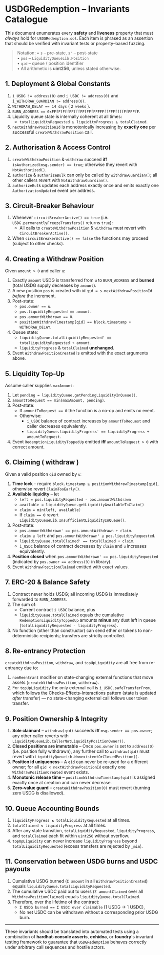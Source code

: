 # USDGRedemption – Invariants Catalogue

This document enumerates every **safety** and **liveness** property that must *always* hold for `USDGRedemption.sol`.  Each item is phrased as an assertion that should be verified with invariant tests or property–based fuzzing.

> Notation:
> • `s`   – pre-state, `s'` – post-state  
> • `pos` – `LiquidityQueueLib.Position`  
> • `qid` – queue / position identifier  
> • All arithmetic is **uint256**, unless stated otherwise.

## 1. Deployment & Global Constants
1. `i_USDG != address(0)` and `i_USDC != address(0)` and `i_WITHDRAW_GUARDIAN != address(0)`.
2. `WITHDRAW_DELAY == 14 days` ( `2 weeks` ).
3. `BURN_ADDRESS == 0xFFfFfFffFFfffFFfFFfFFFFFffFFFffffFfFFFfF`.
4. Liquidity queue state is internally coherent at all times:
   - `totalLiquidityRequested ≥ liquidityProgress ≥ totalClaimed`.
5. `nextWithdrawPositionId` is monotonically increasing by **exactly one** per successful `createWithdrawPosition` call.

## 2. Authorisation & Access Control
1. `createWithdrawPosition` & `withdraw` succeed **iff** `isAuthorized(msg.sender) == true`; otherwise they revert with `NotAuthorized()`.
2. `authorize` & `authorizeBulk` can only be called by `withdrawGuardian()`; all other callers revert with `NotWithdrawGuardian()`.
3. `authorizeBulk` updates each address exactly once and emits exactly one `AuthorizationUpdated` event per address.

## 3. Circuit-Breaker Behaviour
1. Whenever `circuitBreakerActive() == true` (i.e. `USDG.permanentlyFreezeTransfers()` returns `true`):
   - All calls to `createWithdrawPosition` & `withdraw` must revert with `CircuitBreakerActive()`.
2. When `circuitBreakerActive() == false` the functions may proceed (subject to other checks).

## 4. Creating a Withdraw Position
Given `amount > 0` and caller `u`:
1. Exactly `amount` USDG is transferred from `u` to `BURN_ADDRESS` and **burned** (total USDG supply decreases by `amount`).
2. A new position `pos` is created with id `qid = s.nextWithdrawPositionId` *before* the increment.
3. Post-state:
   - `pos.owner == u`.
   - `pos.liquidityRequested == amount`.
   - `pos.amountWithdrawn == 0`.
   - `positionWithdrawTimestamp[qid] == block.timestamp + WITHDRAW_DELAY`.
4. Queue state:
   - `liquidityQueue.totalLiquidityRequested' == totalLiquidityRequested + amount`.
   - `liquidityProgress` & `totalClaimed` **unchanged**.
5. Event `WithdrawPositionCreated` is emitted with the exact arguments above.

## 5. Liquidity Top-Up
Assume caller supplies `maxAmount`:
1. Let `pending = liquidityQueue.getPendingLiquidityInQueue()`.
2. `amountToRequest == min(maxAmount, pending)`.
3. Post-state:
   - If `amountToRequest == 0` the function is a no-op and emits no event.
   - Otherwise:
     - `i_USDC` balance of contract increases by `amountToRequest` and caller decreases equivalently.
     - `liquidityQueue.liquidityProgress' == liquidityProgress + amountToRequest`.
4. Event `RedemptionLiquidityToppedUp` emitted **iff** `amountToRequest > 0` with correct amount.

## 6. Claiming ( withdraw )
Given a valid position `qid` owned by `u`:
1. **Time lock** – require `block.timestamp ≥ positionWithdrawTimestamp[qid]`, otherwise revert `ClaimTooEarly()`.
2. **Available liquidity** – let
   - `left = pos.liquidityRequested - pos.amountWithdrawn`  
   - `available = liquidityQueue.getLiquidityAvailableToClaim()`  
   - `claim = min(left, available)`
   - If `claim == 0` revert `LiquidityQueueLib.InsufficientLiquidityInQueue()`.
3. Post-state:
   - `pos.amountWithdrawn' == pos.amountWithdrawn + claim`.
   - `claim ≤ left` and `pos.amountWithdrawn' ≤ pos.liquidityRequested`.
   - `liquidityQueue.totalClaimed' == totalClaimed + claim`.
   - `i_USDC` balance of contract decreases by `claim` and `u` increases equivalently.
4. **Position closed** when `pos.amountWithdrawn' == pos.liquidityRequested` (indicated by `pos.owner == address(0)` in library).
5. Event `WithdrawPositionClaimed` emitted with exact values.

## 7. ERC-20 & Balance Safety
1. Contract never holds USDG; all incoming USDG is immediately forwarded to `BURN_ADDRESS`.
2. The sum of:
   - Current contract `i_USDC` balance, plus
   - `liquidityQueue.totalClaimed`
   equals the cumulative `RedemptionLiquidityToppedUp` amounts **minus** any dust left in queue (`totalLiquidityRequested - liquidityProgress`).
3. No function (other than constructor) can send ether or tokens to non-deterministic recipients; transfers are strictly controlled.

## 8. Re-entrancy Protection
`createWithdrawPosition`, `withdraw`, and `topUpLiquidity` are all free from re-entrancy due to:
1. `nonReentrant` modifier on state-changing external functions that move assets (`createWithdrawPosition`, `withdraw`).
2. For `topUpLiquidity` the only external call is `i_USDC.safeTransferFrom`, which follows the Checks-Effects-Interactions pattern (state is updated *after* transfer) — no state-changing external call follows user token transfer.

## 9. Position Ownership & Integrity
1. **Sole claimant** – `withdraw(qid)` succeeds **iff** `msg.sender == pos.owner`; any other caller reverts with `LiquidityQueueLib.CallerNotLiquidityPositionOwner()`.
2. **Closed positions are immutable** – Once `pos.owner` is set to `address(0)` (i.e. position fully withdrawn), any further call to `withdraw(qid)` must revert with `LiquidityQueueLib.NonexistentOrClosedPosition()`.
3. **Position id uniqueness** – A `qid` can never be re-used for a different owner; for all `qid < nextWithdrawPositionId` exactly one `WithdrawPositionCreated` event exists.
4. **Monotonic release time** – `positionWithdrawTimestamp[qid]` is assigned exactly once at creation and can never decrease.
5. **Zero-value guard** – `createWithdrawPosition(0)` must revert (burning zero USDG is disallowed).

## 10. Queue Accounting Bounds
1. `liquidityProgress ≤ totalLiquidityRequested` at all times.
2. `totalClaimed ≤ liquidityProgress` at all times.
3. After any state transition, `totalLiquidityRequested`, `liquidityProgress`, and `totalClaimed` each fit within `uint256` without overflow.
4. `topUpLiquidity` can never increase `liquidityProgress` beyond `totalLiquidityRequested` (excess transfers are rejected by `_min`).

## 11. Conservation between USDG burns and USDC payouts
1. Cumulative USDG burned (`Σ amount` in all `WithdrawPositionCreated`) equals `liquidityQueue.totalLiquidityRequested`.
2. The cumulative USDC paid out to users (`Σ amountClaimed` over all `WithdrawPositionClaimed`) equals `liquidityQueue.totalClaimed`.
3. Therefore, over the lifetime of the contract:
   - `Σ USDG burned == Σ USDC ever claimable` (1 USDG → 1 USDC),
   - No net USDC can be withdrawn without a corresponding prior USDG burn.

---
These invariants should be translated into automated tests using a combination of **hardhat-console asserts**, **echidna**, or **foundry**'s invariant testing framework to guarantee that `USDGRedemption` behaves correctly under arbitrary call sequences and hostile actors.
